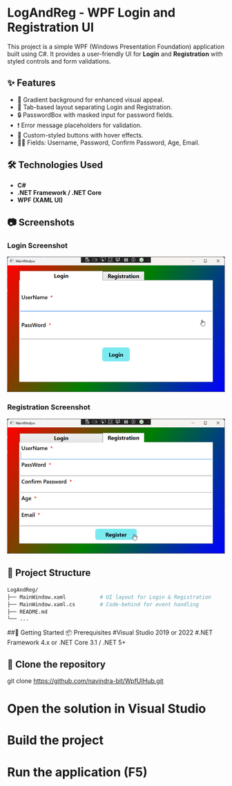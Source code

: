 # LogAndReg - WPF Login and Registration UI

This project is a simple WPF (Windows Presentation Foundation) application built using C#. It provides a user-friendly UI for **Login** and **Registration** with styled controls and form validations.

## ✨ Features

- 🌈 Gradient background for enhanced visual appeal.
- 🧾 Tab-based layout separating Login and Registration.
- 🔒 PasswordBox with masked input for password fields.
- ❗ Error message placeholders for validation.
- 🎨 Custom-styled buttons with hover effects.
- 🧑‍💻 Fields: Username, Password, Confirm Password, Age, Email.

## 🛠 Technologies Used

- **C#**
- **.NET Framework / .NET Core**
- **WPF (XAML UI)**

## 📷 Screenshots

### Login Screenshot  
![Login Screenshot](https://github.com/navindra-bit/WpfUIHub/blob/main/BasicLoginRegisterUI/Preview%20img%26vid/LoginImg.png?raw=true)

### Registration Screenshot  
![Registration Screenshot](https://github.com/navindra-bit/WpfUIHub/blob/main/BasicLoginRegisterUI/Preview%20img%26vid/RegisterImg.png?raw=true)



## 🧩 Project Structure

```bash
LogAndReg/
├── MainWindow.xaml           # UI layout for Login & Registration
├── MainWindow.xaml.cs        # Code-behind for event handling
├── README.md
└── ...
```
##🚀 Getting Started
📦 Prerequisites
 #Visual Studio 2019 or 2022
 #.NET Framework 4.x or .NET Core 3.1 / .NET 5+

## 🧪 Clone the repository
git clone https://github.com/navindra-bit/WpfUIHub.git

# Open the solution in Visual Studio
# Build the project
# Run the application (F5)

